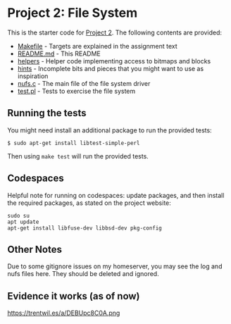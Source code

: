 # Project 2: File System

This is the starter code for [Project 2](https://course.ccs.neu.edu/cs3650sp23/p2.html). The following contents are provided:

- [Makefile](Makefile)   - Targets are explained in the assignment text
- [README.md](README.md) - This README
- [helpers](helpers)     - Helper code implementing access to bitmaps and blocks
- [hints](hints)         - Incomplete bits and pieces that you might want to use as inspiration
- [nufs.c](nufs.c)       - The main file of the file system driver
- [test.pl](test.pl)     - Tests to exercise the file system

## Running the tests

You might need install an additional package to run the provided tests:

```
$ sudo apt-get install libtest-simple-perl
```

Then using `make test` will run the provided tests.



## Codespaces

Helpful note for running on codespaces: update packages, and then install the required packages, as stated on the project website:

```
sudo su
apt update
apt-get install libfuse-dev libbsd-dev pkg-config
```
## Other Notes

Due to some gitignore issues on my homeserver, you may see the log and nufs files here. They should be deleted and ignored.

## Evidence it works (as of now)

https://trentwil.es/a/DEBUpc8C0A.png
